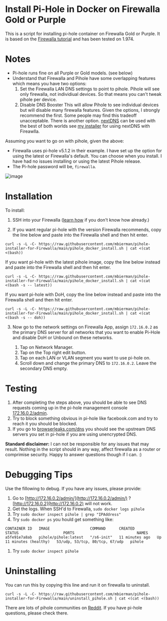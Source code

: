 # Install Pi-Hole in Docker on Firewalla Gold or Purple

This is a script for installing pi-hole container on Firewalla Gold or Purple. It is based on the [Firewalla tutorial](https://help.firewalla.com/hc/en-us/articles/360051625034-Guide-How-to-install-Pi-Hole-on-Gold-Purple-Beta-) and has been tested on 1.974.

# Notes
- Pi-hole runs fine on all Purple or Gold models. (see below) 
- Understand that Firewalla and Pihole have some overlapping features which means you have two options:
     1. Set the Firewalla LAN DNS settings to point to pihole. Pihole will see only firewalla, not individiual devices. So that means you can't tweak pihole per device. 
     2. Disable DNS Booster This will allow Pihole to see individual devices but will disable many firewalla features. 
Given the options, I strongly recommend the first. Some people may find this tradeoff unacceptable. There is another option. [nextDNS](https://nextdns.io) can be used with the best of both worlds see [my installer](https://github.com/mbierman/Firewalla-NextDNS-CLI-install) for using nextDNS with Fireawlla.

Assuming you want to go on with pihole, given the above:
- Firewalla uses pi-hole v5.1.2 in their example. I have set up the option for using the latest or Firewalla's default. You can choose when you install. I have had no issues installing or using the latest Pihole release. 
- The Pi-hole password will be, `firewalla`.

![image](https://user-images.githubusercontent.com/1205471/180276302-1dfdb91f-952c-4194-8d06-371f1c14912d.png)

# Installation
To install:
1. SSH into your Firewalla ([learn how](https://help.firewalla.com/hc/en-us/articles/115004397274-How-to-access-Firewalla-using-SSH-) if you don't know how already.)

2. If you want regular pi-hole with the version Firewalla recommends, copy the line below and paste into the Firewalla shell and then hit enter. 

```
curl -s -L -C- https://raw.githubusercontent.com/mbierman/pihole-installer-for-Firewalla/main/pihole_docker_install.sh | cat <(cat <(bash))
```

If you want pi-hole with the latest pihole image, copy the line below instead and paste into the Firewalla shell and then hit enter.
```
curl -s -L -C- https://raw.githubusercontent.com/mbierman/pihole-installer-for-Firewalla/main/pihole_docker_install.sh | cat <(cat <(bash -s -- latest))
```

If you want pi-hole with DoH, copy the line below instead and paste into the Firewalla shell and then hit enter.
```
curl -s -L -C- https://raw.githubusercontent.com/mbierman/pihole-installer-for-Firewalla/main/pihole_docker_install.sh | cat <(cat <(bash -s -- doh))
```

3. Now go to the network settings on Firewalla App, assign `172.16.0.2` as the primary DNS server for all networks that you want to enable Pi-Hole and disable DoH or Unbound on these networks.

     1. Tap on Network Manager. 
     1. Tap on the Top right edit button.
     1. Tap on each LAN or VLAN segment you want to use pi-hole on.
     1. Scroll down and change the primary DNS to `172.16.0.2`. Leave the secondary DNS empty.
     

# Testing
1. After completing the steps above, you should be able to see DNS requests coming up in the pi-hole management console [172.16.0.2/admin](http://172.16.0.2/admin).
2. Try to block something obvious in pi-hole like facebook.com and try to reach it you should be blocked. 
3. If you go to [browserleaks.com/dns](https://browserleaks.com/dns) you should see the upstream DNS servers you set in pi-hole if you are using unencrypted DNS. 


**Standard disclaimer:** I can not be responsible for any issues that may result. Nothing in the script should in any way, affect firewalla as a router or comprimise security. Happy to answer questions though if I can. :)

# Debugging Tips
Use the fillowing to debug. If you have any issues, please provide: 
1. Go to [http://172.16.0.2/admin/](http://172.16.0.2/admin/) ? [http://172.16.0.2](http://172.16.0.2) will not work.
1. Get the logs. When SSH'd to Firewalla, `sudo docker logs pihole`
1. Try `sudo docker inspect pihole | grep "IPAddress"`
1. Try `sudo docker ps` you hould get something like:<br/>
```
CONTAINER ID   IMAGE                  COMMAND      CREATED          STATUS                    PORTS                            NAMES
a5fe91e7a8ab   pihole/pihole:latest   "/s6-init"   11 minutes ago   Up 11 minutes (healthy)   53/udp, 53/tcp, 80/tcp, 67/udp   pihole
```
1. Try `sudo docker inspect pihole`

# Uninstalling

You can run this by copying this line and run it on firewalla to uninstall. 
```
curl -s -L -C- https://raw.githubusercontent.com/mbierman/pihole-installer-for-Firewalla/main/uninstall_pihole.sh | cat <(cat <(bash))
```

There are lots of pihole communities on [Reddit](https://www.reddit.com/r/pihole/). If you have pi-hole questions, please check there. 


